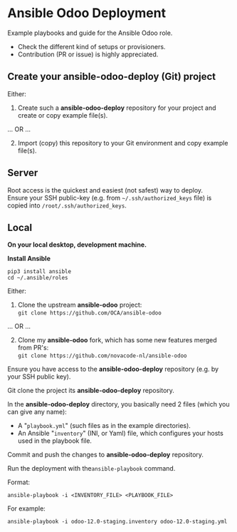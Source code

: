 # Ansible Odoo Deployment

Example playbooks and guide for the Ansible Odoo role.

- Check the different kind of setups or provisioners.
- Contribution (PR or issue) is highly appreciated.


## Create your ansible-odoo-deploy (Git) project

Either:

1. Create such a **ansible-odoo-deploy** repository for your project and create or copy example file(s).

... OR ...

2. Import (copy) this repository to your Git environment and copy example file(s).

## Server

Root access is the quickest and easiest (not safest) way to deploy.\
Ensure your SSH public-key (e.g. from `~/.ssh/authorized_keys` file) is copied into `/root/.ssh/authorized_keys`.

## Local

**On your local desktop, development machine.**

**Install Ansible**

```
pip3 install ansible
cd ~/.ansible/roles
```

Either:

1. Clone the upstream **ansible-odoo** project:\
`git clone https://github.com/OCA/ansible-odoo`

 ... OR ...

2. Clone my **ansible-odoo** fork, which has some new features merged from PR's:\
`git clone https://github.com/novacode-nl/ansible-odoo`

Ensure you have access to the **ansible-odoo-deploy** repository (e.g. by your SSH public key).

Git clone the project its **ansible-odoo-deploy** repository.

In the **ansible-odoo-deploy** directory, you basically need 2 files (which you can give any name):

- A "`playbook.yml`" (such files as in the example directories).
- An Ansible "`inventory`" (INI, or Yaml) file, which configures your hosts used in the playbook file.

Commit and push the changes to **ansible-odoo-deploy** repository.

Run the deployment with the`ansible-playbook` command.

Format:

`ansible-playbook -i <INVENTORY_FILE> <PLAYBOOK_FILE>`

For example:

`ansible-playbook -i odoo-12.0-staging.inventory odoo-12.0-staging.yml`
